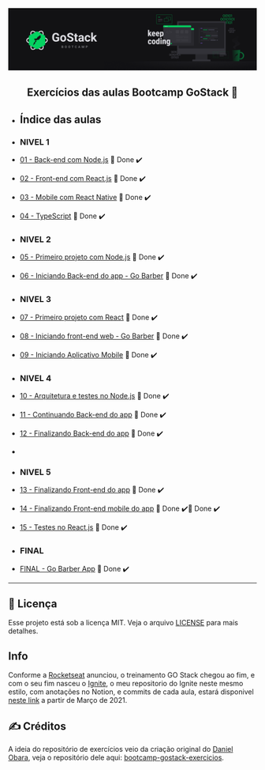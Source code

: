 <img alt="GoStack" src=".github/GoStackBanner.png" />

<h2 align="center">
  Exercícios das aulas Bootcamp GoStack 🚀
</h2>

- ## Índice das aulas

- ### NIVEL 1
- [01 - Back-end com Node.js](https://github.com/guilhermejulio/gostack-exercicios/tree/master/nivel-1/aula-1-nodejs) 🚀 Done :heavy_check_mark:
- [02 - Front-end com React.js](https://github.com/guilhermejulio/gostack-exercicios/tree/master/nivel-1/aula-2-react) 🚀 Done :heavy_check_mark:
- [03 - Mobile com React Native](https://github.com/guilhermejulio/gostack-exercicios/tree/master/nivel-1/aula-3-react-native) 🚀 Done :heavy_check_mark:
- [04 - TypeScript](https://github.com/guilhermejulio/gostack-exercicios/tree/master/nivel-1/aula-4-typescript) 🚀 Done :heavy_check_mark:
- ### NIVEL 2 
- [05 - Primeiro projeto com Node.js](https://github.com/guilhermejulio/gostack-exercicios/tree/master/nivel-2/primeiro-projeto-node) 🚀 Done :heavy_check_mark:
- [06 - Iniciando Back-end do app - Go Barber](https://github.com/guilhermejulio/gostack-exercicios/tree/master/nivel-2/aula-2-iniciando-back-end) 🚀 Done :heavy_check_mark:
- ### NIVEL 3
- [07 - Primeiro projeto com React](https://github.com/guilhermejulio/gostack-exercicios/tree/master/nivel-3/aula-1-primeiro-projeto-react) 🚀 Done :heavy_check_mark:
- [08 - Iniciando front-end web - Go Barber](https://github.com/guilhermejulio/gostack-exercicios/tree/master/nivel-3/02-gobarber-web) 🚀 Done :heavy_check_mark:
- [09 - Iniciando Aplicativo Mobile](https://github.com/guilhermejulio/gostack-exercicios/tree/master/nivel-3/appgobarber) 🚀 Done :heavy_check_mark:

- ### NIVEL 4
- [10 - Arquitetura e testes no Node.js](https://github.com/guilhermejulio/gostack-exercicios/tree/master/nivel-4/01-gobarber-backend) 🚀 Done :heavy_check_mark:
- [11 - Continuando Back-end do app](https://github.com/guilhermejulio/gostack-exercicios/tree/master/nivel-4/01-gobarber-backend) 🚀 Done :heavy_check_mark:
- [12 - Finalizando Back-end do app](https://github.com/guilhermejulio/gostack-exercicios/tree/master/nivel-4/02-gobarber-backend) 🚀 Done :heavy_check_mark:
- 
- ### NIVEL 5
- [13 - Finalizando Front-end do app](https://github.com/guilhermejulio/gostack-workspace/tree/master/nivel-5-6/01-gobarber-front-end) 🚀 Done :heavy_check_mark:
- [14 - Finalizando Front-end mobile do app](https://github.com/guilhermejulio/gostack-workspace/tree/master/nivel-5-6/final-appgobarber) 🚀 Done :heavy_check_mark:🚀 Done :heavy_check_mark:
- [15 - Testes no React.js](https://github.com/guilhermejulio/gostack-workspace/tree/master/nivel-5-6/01-gobarber-front-end) 🚀 Done :heavy_check_mark:
- ### FINAL
- [FINAL - Go Barber App](https://github.com/guilhermejulio/gostack-workspace/tree/master/nivel-5-6/final-appgobarber) 🚀 Done :heavy_check_mark:

--- 

## :memo: Licença

Esse projeto está sob a licença MIT. Veja o arquivo [LICENSE](LICENSE) para mais detalhes.

## Info

Conforme a [Rocketseat](https://rocketseat.com.br/) anunciou, o treinamento GO Stack chegou ao fim, e com o seu fim nasceu o [Ignite](), o meu repositorio do Ignite neste mesmo estilo, com anotações no Notion, e commits de cada aula, estará disponivel [neste link]() a partir de Março de 2021.

## :writing_hand: Créditos

A ideia do repositório de exercícios veio da criação original do [Daniel Obara](https://github.com/DanielObara), veja o repositório dele aqui: [bootcamp-gostack-exercicios](https://github.com/DanielObara/bootcamp-gostack-exercicios).
